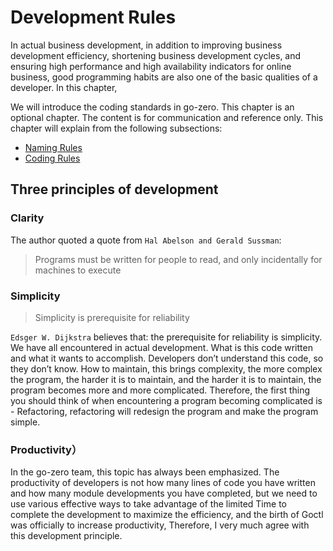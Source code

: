 # Development Rules

In actual business development, in addition to improving business development efficiency, shortening business development cycles, and ensuring high performance and high availability indicators for online business, good programming habits are also one of the basic qualities of a developer. In this chapter,

We will introduce the coding standards in go-zero. This chapter is an optional chapter. The content is for communication and reference only. This chapter will explain from the following subsections:

* [Naming Rules](naming-spec)
* [Coding Rules](coding-spec)

## Three principles of development

### Clarity
The author quoted a quote from `Hal Abelson and Gerald Sussman`:
> Programs must be written for people to read, and only incidentally for machines to execute

### Simplicity
> Simplicity is prerequisite for reliability

`Edsger W. Dijkstra` believes that: the prerequisite for reliability is simplicity. We have all encountered in actual development. What is this code written and what it wants to accomplish. Developers don’t understand this code, so they don’t know. How to maintain, this brings complexity, the more complex the program, the harder it is to maintain, and the harder it is to maintain, the program becomes more and more complicated. Therefore, the first thing you should think of when encountering a program becoming complicated is - Refactoring, refactoring will redesign the program and make the program simple.

### Productivity）
In the go-zero team, this topic has always been emphasized. The productivity of developers is not how many lines of code you have written and how many module developments you have completed, but we need to use various effective ways to take advantage of the limited Time to complete the development to maximize the efficiency, and the birth of Goctl was officially to increase productivity,
Therefore, I very much agree with this development principle.

